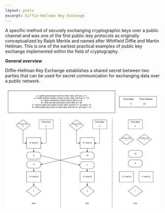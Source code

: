 ```yaml
---
layout: posts
excerpt: Diffie-Hellman Key Exchange
---
```


A specific method of securely exchanging cryptographic keys over a public channel and was one of the first public-key protocols as originally conceptualized by Ralph Merkle and named after Whitfield Diffie and Martin Hellman. This is one of the earliest practical examples of public key exchange implemented within the field of cryptography.

**General overview**

Diffie–Hellman Key Exchange establishes a shared secret between two parties that can be used for secret communication for exchanging data over a public network. 

![Diffie-Hellman](/img/Diffie-Hellman.png)
